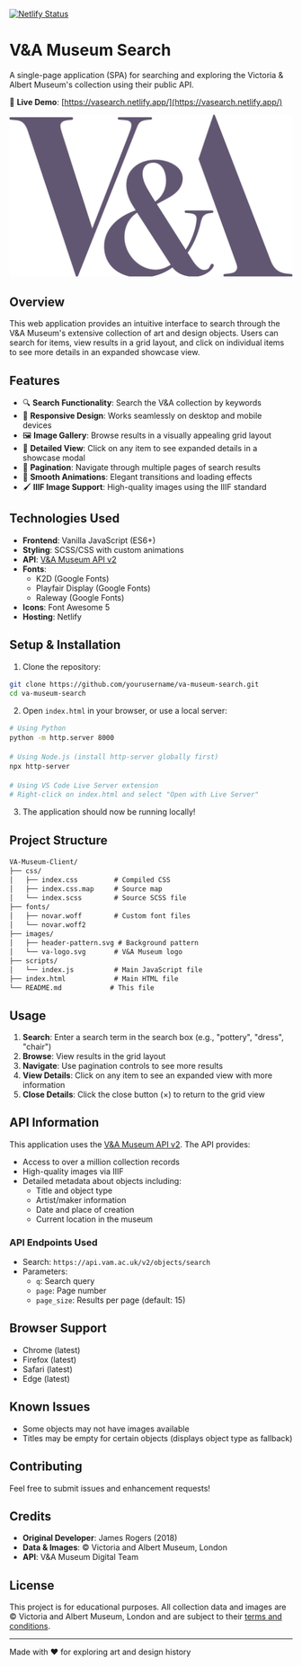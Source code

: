 [![Netlify Status](https://api.netlify.com/api/v1/badges/0dc984f4-cbab-4138-b84f-263c77c81e55/deploy-status)](https://app.netlify.com/sites/vasearch/deploys)

# V&A Museum Search

A single-page application (SPA) for searching and exploring the Victoria & Albert Museum's collection using their public API.

🔗 **Live Demo**: [https://vasearch.netlify.app/](https://vasearch.netlify.app/)

![V&A Museum Logo](images/va-logo.svg)

## Overview

This web application provides an intuitive interface to search through the V&A Museum's extensive collection of art and design objects. Users can search for items, view results in a grid layout, and click on individual items to see more details in an expanded showcase view.

## Features

- 🔍 **Search Functionality**: Search the V&A collection by keywords
- 📱 **Responsive Design**: Works seamlessly on desktop and mobile devices
- 🖼️ **Image Gallery**: Browse results in a visually appealing grid layout
- 🔎 **Detailed View**: Click on any item to see expanded details in a showcase modal
- 📄 **Pagination**: Navigate through multiple pages of search results
- 🎨 **Smooth Animations**: Elegant transitions and loading effects
- 🖌️ **IIIF Image Support**: High-quality images using the IIIF standard

## Technologies Used

- **Frontend**: Vanilla JavaScript (ES6+)
- **Styling**: SCSS/CSS with custom animations
- **API**: [V&A Museum API v2](https://developers.vam.ac.uk/)
- **Fonts**: 
  - K2D (Google Fonts)
  - Playfair Display (Google Fonts)
  - Raleway (Google Fonts)
- **Icons**: Font Awesome 5
- **Hosting**: Netlify

## Setup & Installation

1. Clone the repository:
```bash
git clone https://github.com/yourusername/va-museum-search.git
cd va-museum-search
```

2. Open `index.html` in your browser, or use a local server:
```bash
# Using Python
python -m http.server 8000

# Using Node.js (install http-server globally first)
npx http-server

# Using VS Code Live Server extension
# Right-click on index.html and select "Open with Live Server"
```

3. The application should now be running locally!

## Project Structure

```
VA-Museum-Client/
├── css/
│   ├── index.css         # Compiled CSS
│   ├── index.css.map     # Source map
│   └── index.scss        # Source SCSS file
├── fonts/
│   ├── novar.woff        # Custom font files
│   └── novar.woff2
├── images/
│   ├── header-pattern.svg # Background pattern
│   └── va-logo.svg       # V&A Museum logo
├── scripts/
│   └── index.js          # Main JavaScript file
├── index.html            # Main HTML file
└── README.md            # This file
```

## Usage

1. **Search**: Enter a search term in the search box (e.g., "pottery", "dress", "chair")
2. **Browse**: View results in the grid layout
3. **Navigate**: Use pagination controls to see more results
4. **View Details**: Click on any item to see an expanded view with more information
5. **Close Details**: Click the close button (×) to return to the grid view

## API Information

This application uses the [V&A Museum API v2](https://developers.vam.ac.uk/). The API provides:
- Access to over a million collection records
- High-quality images via IIIF
- Detailed metadata about objects including:
  - Title and object type
  - Artist/maker information
  - Date and place of creation
  - Current location in the museum

### API Endpoints Used

- Search: `https://api.vam.ac.uk/v2/objects/search`
- Parameters:
  - `q`: Search query
  - `page`: Page number
  - `page_size`: Results per page (default: 15)

## Browser Support

- Chrome (latest)
- Firefox (latest)
- Safari (latest)
- Edge (latest)

## Known Issues

- Some objects may not have images available
- Titles may be empty for certain objects (displays object type as fallback)

## Contributing

Feel free to submit issues and enhancement requests!

## Credits

- **Original Developer**: James Rogers (2018)
- **Data & Images**: © Victoria and Albert Museum, London
- **API**: V&A Museum Digital Team

## License

This project is for educational purposes. All collection data and images are © Victoria and Albert Museum, London and are subject to their [terms and conditions](https://www.vam.ac.uk/info/va-terms-and-conditions).

---

Made with ❤️ for exploring art and design history
